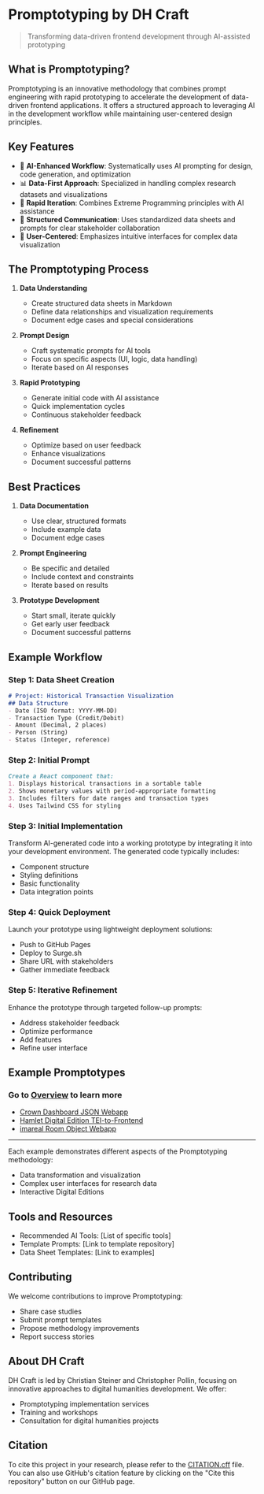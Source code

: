 # Promptotyping by DH Craft
> Transforming data-driven frontend development through AI-assisted prototyping

## What is Promptotyping?
Promptotyping is an innovative methodology that combines prompt engineering with rapid prototyping to accelerate the development of data-driven frontend applications. It offers a structured approach to leveraging AI in the development workflow while maintaining user-centered design principles.

## Key Features
- 🤖 **AI-Enhanced Workflow**: Systematically uses AI prompting for design, code generation, and optimization
- 📊 **Data-First Approach**: Specialized in handling complex research datasets and visualizations
- 🔄 **Rapid Iteration**: Combines Extreme Programming principles with AI assistance
- 📝 **Structured Communication**: Uses standardized data sheets and prompts for clear stakeholder collaboration
- 🎯 **User-Centered**: Emphasizes intuitive interfaces for complex data visualization

## The Promptotyping Process
1. **Data Understanding**
   - Create structured data sheets in Markdown
   - Define data relationships and visualization requirements
   - Document edge cases and special considerations

2. **Prompt Design**
   - Craft systematic prompts for AI tools
   - Focus on specific aspects (UI, logic, data handling)
   - Iterate based on AI responses

3. **Rapid Prototyping**
   - Generate initial code with AI assistance
   - Quick implementation cycles
   - Continuous stakeholder feedback

4. **Refinement**
   - Optimize based on user feedback
   - Enhance visualizations
   - Document successful patterns

## Best Practices
1. **Data Documentation**
   - Use clear, structured formats
   - Include example data
   - Document edge cases

2. **Prompt Engineering**
   - Be specific and detailed
   - Include context and constraints
   - Iterate based on results

3. **Prototype Development**
   - Start small, iterate quickly
   - Get early user feedback
   - Document successful patterns

## Example Workflow

### Step 1: Data Sheet Creation
```markdown
# Project: Historical Transaction Visualization
## Data Structure
- Date (ISO format: YYYY-MM-DD)
- Transaction Type (Credit/Debit)
- Amount (Decimal, 2 places)
- Person (String)
- Status (Integer, reference)
```

### Step 2: Initial Prompt
```markdown
Create a React component that:
1. Displays historical transactions in a sortable table
2. Shows monetary values with period-appropriate formatting
3. Includes filters for date ranges and transaction types
4. Uses Tailwind CSS for styling
```

### Step 3: Initial Implementation
Transform AI-generated code into a working prototype by integrating it into your development environment. The generated code typically includes:
- Component structure
- Styling definitions
- Basic functionality
- Data integration points

### Step 4: Quick Deployment
Launch your prototype using lightweight deployment solutions:
- Push to GitHub Pages
- Deploy to Surge.sh
- Share URL with stakeholders
- Gather immediate feedback

### Step 5: Iterative Refinement
Enhance the prototype through targeted follow-up prompts:
- Address stakeholder feedback
- Optimize performance
- Add features
- Refine user interface

## Example Promptotypes
### Go to [Overview](overview.html) to learn more

- [Crown Dashboard JSON Webapp](crown-dashboard-json-webapp)
- [Hamlet Digital Edition TEI-to-Frontend](hamlet-digital-edition-tei-to-frontend-webapp)
- [imareal Room Object Webapp](imareal-room-object-webapp)

---
Each example demonstrates different aspects of the Promptotyping methodology:
- Data transformation and visualization
- Complex user interfaces for research data
- Interactive Digital Editions

## Tools and Resources
- Recommended AI Tools: [List of specific tools]
- Template Prompts: [Link to template repository]
- Data Sheet Templates: [Link to examples]

## Contributing
We welcome contributions to improve Promptotyping:
- Share case studies
- Submit prompt templates
- Propose methodology improvements
- Report success stories

## About DH Craft
DH Craft is led by Christian Steiner and Christopher Pollin, focusing on innovative approaches to digital humanities development. We offer:

- Promptotyping implementation services
- Training and workshops
- Consultation for digital humanities projects

## Citation
To cite this project in your research, please refer to the [CITATION.cff](CITATION.cff) file. You can also use GitHub's citation feature by clicking on the "Cite this repository" button on our GitHub page.
